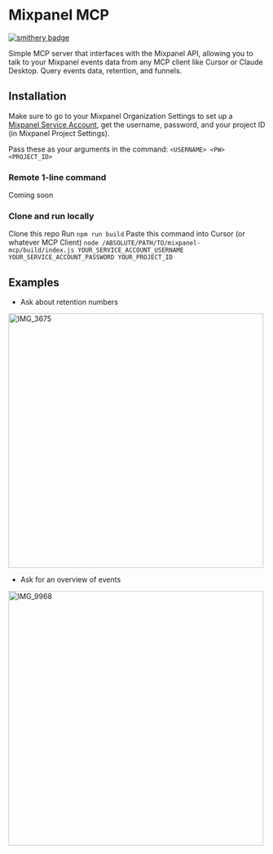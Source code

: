 # Mixpanel MCP
[![smithery badge](https://smithery.ai/badge/@dragonkhoi/mixpanel-mcp)](https://smithery.ai/server/@dragonkhoi/mixpanel-mcp)

Simple MCP server that interfaces with the Mixpanel API, allowing you to talk to your Mixpanel events data from any MCP client like Cursor or Claude Desktop. Query events data, retention, and funnels.

## Installation
Make sure to go to your Mixpanel Organization Settings to set up a [Mixpanel Service Account](https://developer.mixpanel.com/reference/service-accounts), get the username, password, and your project ID (in Mixpanel Project Settings).

Pass these as your arguments in the command: `<USERNAME> <PW> <PROJECT_ID>`

### Remote 1-line command
Coming soon

### Clone and run locally
Clone this repo
Run `npm run build`
Paste this command into Cursor (or whatever MCP Client)
`node /ABSOLUTE/PATH/TO/mixpanel-mcp/build/index.js YOUR_SERVICE_ACCOUNT_USERNAME YOUR_SERVICE_ACCOUNT_PASSWORD YOUR_PROJECT_ID`

## Examples
- Ask about retention numbers

<img width="500" alt="IMG_3675" src="https://github.com/user-attachments/assets/5999958e-d4f6-4824-b226-50ad416ab064" />


- Ask for an overview of events

<img width="500" alt="IMG_9968" src="https://github.com/user-attachments/assets/c05cd932-5ca8-4a5b-a31c-7da2c4f2fa77" />

